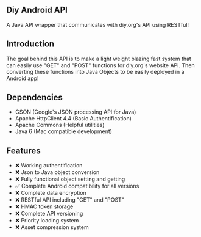 Diy Android API
-
A Java API wrapper that communicates with diy.org's API using RESTful!

Introduction
-
The goal behind this API is to make a light weight blazing fast system that can easily use "GET" and "POST" functions for diy.org's website API. Then converting these functions into Java Objects to be easily deployed in a Android app!

Dependencies
-
* GSON (Google's JSON processing API for Java)
* Apache HttpClient 4.4 (Basic Authentification)
* Apache Commons (Helpful utilities)
* Java 6 (Mac compatible development)

Features
-
* :x: Working authentification
* :x: Json to Java object conversion
* :x: Fully functional object setting and getting
* :white_check_mark: Complete Android compatibility for all versions
* :x: Complete data encryption
* :x: RESTful API including "GET" and "POST"
* :x: HMAC token storage
* :x: Complete API versioning
* :x: Priority loading system
* :x: Asset compression system
